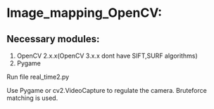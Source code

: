 # Image_mapping_OpenCV:

## Necessary modules:
1. OpenCV 2.x.x(OpenCV 3.x.x dont have SIFT,SURF algorithms)
2. Pygame


Run file real_time2.py

Use Pygame or cv2.VideoCapture to regulate the camera.
Bruteforce matching is used.
